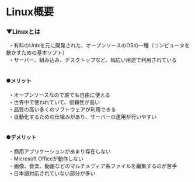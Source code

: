 # Linux概要

### ▼Linuxとは<br>
&ensp;・有料のUnixを元に開発された、オープンソースのOSの一種（コンピュータを動かすための基本ソフト）<br>
&ensp;・サーバー、組み込み、デスクトップなど、幅広い用途で利用されている<br>
<br>

#### ●メリット
&ensp;・オープンソースなので誰でも自由に使える<br>
&ensp;・世界中で使われていて、信頼性が高い<br>
&ensp;・品質の高い多くのソフトウェアが利用できる<br>
&ensp;・自動化するための仕組みがあり、サーバーの運用が行いやすい<br>
<br>

#### ●デメリット
&ensp;・商用アプリケーションがあまり存在しない<br>
&ensp; - Microsoft Officeが動作しない<br>
&ensp; - 画像、音楽、動画などのマルチメディア系ファイルを編集するのが苦手<br>
&ensp;・日本語対応されていない部分が多い<br>
<br>
